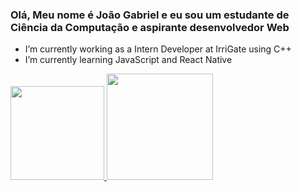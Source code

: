 ### Olá, Meu nome é João Gabriel e eu sou um estudante de Ciência da Computação e aspirante desenvolvedor Web

- I’m currently working as a Intern Developer at IrriGate using C++
- I’m currently learning JavaScript and React Native

<div>
<a href="https://linktr.ee/JoaoGBoese15">
<img height="150em" src="https://github-readme-stats.vercel.app/api/top-langs/?username=JoaoGBoese15&layout=compact&langs_count=16&theme=midnight-purple"/>
<img height="170em" src="https://github-readme-stats.vercel.app/api?username=JoaoGBoese15&show_icons=true&theme=midnight-purple"/>
</div>

